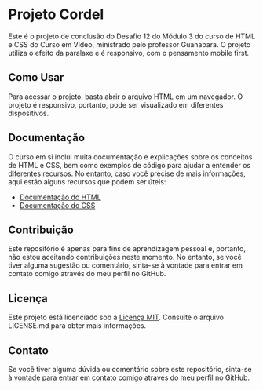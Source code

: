 # Projeto Cordel

Este é o projeto de conclusão do Desafio 12 do Módulo 3 do curso de HTML e CSS do Curso em Vídeo, ministrado pelo professor Guanabara. O projeto utiliza o efeito da paralaxe e é responsivo, com o pensamento mobile first.

## Como Usar

Para acessar o projeto, basta abrir o arquivo HTML em um navegador. O projeto é responsivo, portanto, pode ser visualizado em diferentes dispositivos.

## Documentação

O curso em si inclui muita documentação e explicações sobre os conceitos de HTML e CSS, bem como exemplos de código para ajudar a entender os diferentes recursos. No entanto, caso você precise de mais informações, aqui estão alguns recursos que podem ser úteis:

- [Documentação do HTML](https://developer.mozilla.org/en-US/docs/Web/HTML)
- [Documentação do CSS](https://developer.mozilla.org/en-US/docs/Web/CSS)

## Contribuição

Este repositório é apenas para fins de aprendizagem pessoal e, portanto, não estou aceitando contribuições neste momento. No entanto, se você tiver alguma sugestão ou comentário, sinta-se à vontade para entrar em contato comigo através do meu perfil no GitHub.

## Licença

Este projeto está licenciado sob a [Licença MIT](https://opensource.org/licenses/MIT). Consulte o arquivo LICENSE.md para obter mais informações.

## Contato

Se você tiver alguma dúvida ou comentário sobre este repositório, sinta-se à vontade para entrar em contato comigo através do meu perfil no GitHub.
